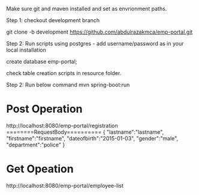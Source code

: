 
Make sure git and maven installed and set as envrionment paths.

Step 1: checkout development branch

 git clone -b development https://github.com/abdulrazakmca/emp-portal.git

Step 2: Run scripts
using postgres - add username/password as in your local installation

create database emp-portal;

check table creation scripts in resource folder.

Step 2: Run below command
 mvn spring-boot:run


Post Operation
==================
http://localhost:8080/emp-portal/registration
    ========RequestBody==========
{
	"lastname":"lastname",
    "firstname":"firstname",
	"dateofbirth":"2015-01-03",
	"gender":"male",
	"department":"police"
}

Get Opeation
===================
http://localhost:8080/emp-portal/employee-list
